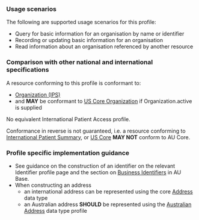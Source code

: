 ### Usage scenarios

The following are supported usage scenarios for this profile:

- Query for basic information for an organisation by name or identifier
- Recording or updating basic information for an organisation 
- Read information about an organisation referenced by another resource


### Comparison with other national and international specifications

A resource conforming to this profile is conformant to:
- [Organization (IPS)](http://hl7.org/fhir/uv/ips/STU1.1/StructureDefinition-Organization-uv-ips.html)
- and **MAY** be conformant to [US Core Organization](http://hl7.org/fhir/us/core/StructureDefinition/us-core-organization) if Organization.active is supplied

No equivalent International Patient Access profile.

Conformance in reverse is not guaranteed, i.e. a resource conforming to [International Patient Summary](http://build.fhir.org/ig/HL7/fhir-ips), or [US Core](http://hl7.org/fhir/us/core) **MAY NOT** conform to AU Core.


### Profile specific implementation guidance
- See guidance on the construction of an identifier on the relevant Identifier profile page and the section on [Business Identifiers](https://build.fhir.org/ig/hl7au/au-fhir-base/guidance.html#business-identifiers) in AU Base.
- When constructing an address
  - an international address can be represented using the core [Address](http://hl7.org/fhir/R4/datatypes.html#Address) data type
  - an Australian address **SHOULD** be represented using the [Australian Address](http://build.fhir.org/ig/hl7au/au-fhir-base/StructureDefinition-au-address.html) data type profile
